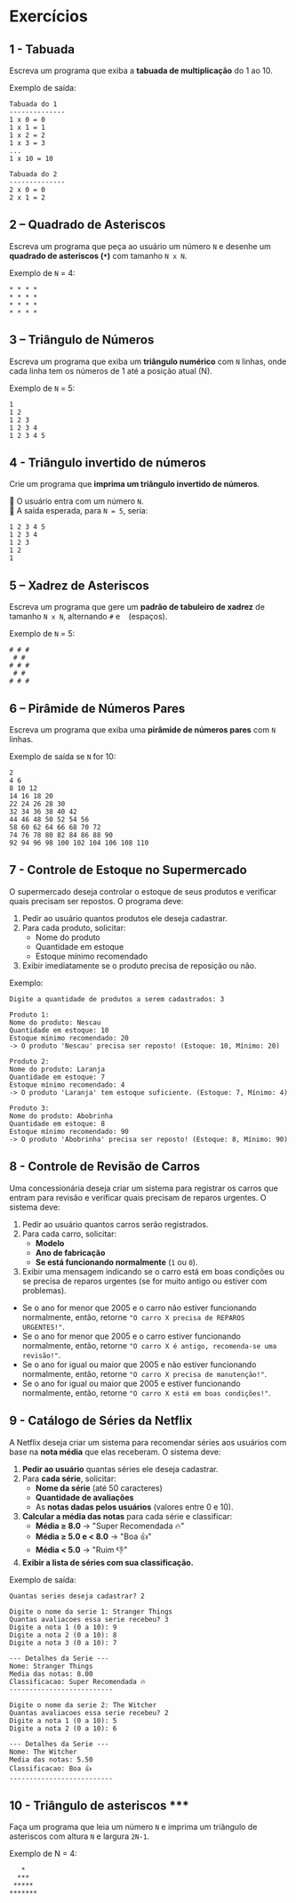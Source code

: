 # Exercícios

## 1 - Tabuada 
Escreva um programa que exiba a **tabuada de multiplicação** do 1 ao 10.

Exemplo de saída:

```
Tabuada do 1
--------------
1 x 0 = 0
1 x 1 = 1
1 x 2 = 2
1 x 3 = 3
...
1 x 10 = 10

Tabuada do 2
--------------
2 x 0 = 0
2 x 1 = 2
```

## 2 – Quadrado de Asteriscos  
Escreva um programa que peça ao usuário um número `N` e desenhe um **quadrado de asteriscos (`*`)** com tamanho `N x N`.  

Exemplo de `N` = 4:
```
* * * *
* * * *
* * * *
* * * *
```

## 3 – Triângulo de Números 
Escreva um programa que exiba um **triângulo numérico** com `N` linhas, onde cada linha tem os números de 1 até a posição atual (N).

Exemplo de `N` = 5:
```
1
1 2
1 2 3
1 2 3 4
1 2 3 4 5
```

## 4 - Triângulo invertido de números 
Crie um programa que **imprima um triângulo invertido de números**.  

🔹 O usuário entra com um número `N`.  
🔹 A saída esperada, para `N = 5`, seria:
```
1 2 3 4 5
1 2 3 4
1 2 3
1 2
1
```

## 5 – Xadrez de Asteriscos 
Escreva um programa que gere um **padrão de tabuleiro de xadrez** de tamanho `N x N`, alternando `#` e ` ` (espaços). 

Exemplo de `N` = 5:
```
# # # 
 # #   
# # # 
 # #   
# # # 
```

## 6 – Pirâmide de Números Pares  
Escreva um programa que exiba uma **pirâmide de números pares** com `N` linhas.  

Exemplo de saída se `N` for 10:
```
2
4 6
8 10 12
14 16 18 20
22 24 26 28 30
32 34 36 38 40 42
44 46 48 50 52 54 56
58 60 62 64 66 68 70 72
74 76 78 80 82 84 86 88 90
92 94 96 98 100 102 104 106 108 110
```

## 7 - Controle de Estoque no Supermercado 
O supermercado deseja controlar o estoque de seus produtos e verificar quais precisam ser repostos. O programa deve:  
1. Pedir ao usuário quantos produtos ele deseja cadastrar.  
2. Para cada produto, solicitar:  
   - Nome do produto  
   - Quantidade em estoque  
   - Estoque mínimo recomendado  
3. Exibir imediatamente se o produto precisa de reposição ou não.  

Exemplo:
```
Digite a quantidade de produtos a serem cadastrados: 3

Produto 1:
Nome do produto: Nescau
Quantidade em estoque: 10
Estoque mínimo recomendado: 20
-> O produto 'Nescau' precisa ser reposto! (Estoque: 10, Mínimo: 20)

Produto 2:
Nome do produto: Laranja
Quantidade em estoque: 7
Estoque mínimo recomendado: 4
-> O produto 'Laranja' tem estoque suficiente. (Estoque: 7, Mínimo: 4)

Produto 3:
Nome do produto: Abobrinha
Quantidade em estoque: 8
Estoque mínimo recomendado: 90
-> O produto 'Abobrinha' precisa ser reposto! (Estoque: 8, Mínimo: 90)
```

## 8 - Controle de Revisão de Carros  
Uma concessionária deseja criar um sistema para registrar os carros que entram para revisão e verificar quais precisam de reparos urgentes. O sistema deve:  

1. Pedir ao usuário quantos carros serão registrados.  
2. Para cada carro, solicitar:  
   - **Modelo**  
   - **Ano de fabricação**   
   - **Se está funcionando normalmente** (`1` ou `0`).  
3. Exibir uma mensagem indicando se o carro está em boas condições ou se precisa de reparos urgentes (se for muito antigo ou estiver com problemas).  

- Se o ano for menor que 2005 e o carro não estiver funcionando normalmente, então, retorne `"O carro X precisa de REPAROS URGENTES!"`.
- Se o ano for menor que 2005 e o carro estiver funcionando normalmente, então, retorne `"O carro X é antigo, recomenda-se uma revisão!"`.
- Se o ano for igual ou maior que 2005 e não estiver funcionando normalmente, então, retorne `"O carro X precisa de manutenção!"`.
- Se o ano for igual ou maior que 2005 e estiver funcionando normalmente, então, retorne `"O carro X está em boas condições!"`.

## 9 - Catálogo de Séries da Netflix 
A Netflix deseja criar um sistema para recomendar séries aos usuários com base na **nota média** que elas receberam. O sistema deve:  

1. **Pedir ao usuário** quantas séries ele deseja cadastrar.  
2. Para **cada série**, solicitar:  
   - **Nome da série** (até 50 caracteres)  
   - **Quantidade de avaliações**  
   - As **notas dadas pelos usuários** (valores entre 0 e 10).  
3. **Calcular a média das notas** para cada série e classificar:  
   - **Média ≥ 8.0** → "Super Recomendada 🔥"  
   - **Média ≥ 5.0 e < 8.0** → "Boa 👍"  
   - **Média < 5.0** → "Ruim 👎"  
4. **Exibir a lista de séries com sua classificação.**  

Exemplo de saída:
```
Quantas series deseja cadastrar? 2

Digite o nome da serie 1: Stranger Things
Quantas avaliacoes essa serie recebeu? 3
Digite a nota 1 (0 a 10): 9
Digite a nota 2 (0 a 10): 8
Digite a nota 3 (0 a 10): 7

--- Detalhes da Serie ---
Nome: Stranger Things
Media das notas: 8.00
Classificacao: Super Recomendada 🔥
--------------------------

Digite o nome da serie 2: The Witcher
Quantas avaliacoes essa serie recebeu? 2
Digite a nota 1 (0 a 10): 5
Digite a nota 2 (0 a 10): 6

--- Detalhes da Serie ---
Nome: The Witcher
Media das notas: 5.50
Classificacao: Boa 👍
--------------------------
```

## 10 - Triângulo de asteriscos ***
Faça um programa que leia um número `N` e imprima um triângulo de asteriscos com altura `N` e largura `2N-1`.

Exemplo de N = 4:
```
   *   
  ***  
 ***** 
*******
```
